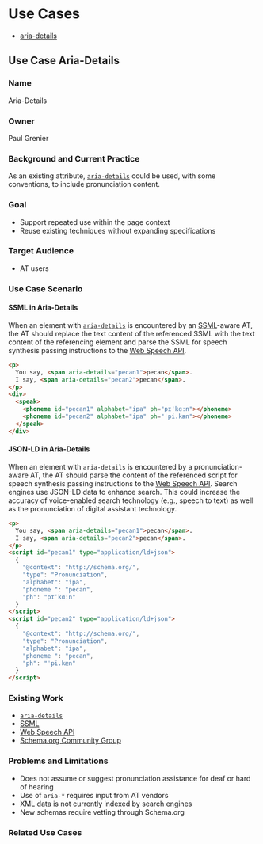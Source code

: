 # Use Cases

- [aria-details](#Use-Case-Aria-Details)

## Use Case Aria-Details

### Name
Aria-Details

### Owner
Paul Grenier

### Background and Current Practice
As an existing attribute, [`aria-details`](https://www.w3.org/TR/wai-aria-1.1/#aria-details) could be used, with some conventions, to include pronunciation content.

### Goal

- Support repeated use within the page context
- Reuse existing techniques without expanding specifications

### Target Audience

- AT users

### Use Case Scenario

#### SSML in Aria-Details

When an element with [`aria-details`](https://www.w3.org/TR/wai-aria-1.1/#aria-details) is encountered by an [SSML](https://www.w3.org/TR/speech-synthesis11/)-aware AT, the AT should replace the text content of the referenced SSML with the text content of the referencing element and parse the SSML for speech synthesis passing instructions to the [Web Speech API](https://w3c.github.io/speech-api/).

```html
<p>
  You say, <span aria-details="pecan1">pecan</span>.
  I say, <span aria-details="pecan2">pecan</span>.
</p>
<div>
  <speak>
    <phoneme id="pecan1" alphabet="ipa" ph="pɪˈkɑːn"></phoneme>
    <phoneme id="pecan2" alphabet="ipa" ph="ˈpi.kæn"></phoneme>
  </speak>
</div>
```

#### JSON-LD in Aria-Details

When an element with `aria-details` is encountered by a pronunciation-aware AT, the AT should parse the content of the referenced script for speech synthesis passing instructions to the [Web Speech API](https://w3c.github.io/speech-api/). Search engines use JSON-LD data to enhance search. This could increase the accuracy of voice-enabled search technology (e.g., speech to text) as well as the pronunciation of digital assistant technology.

```html
<p>
  You say, <span aria-details="pecan1">pecan</span>.
  I say, <span aria-details="pecan2">pecan</span>.
</p>
<script id="pecan1" type="application/ld+json">
  {
    "@context": "http://schema.org/",
    "type": "Pronunciation",
    "alphabet": "ipa",
    "phoneme ": "pecan",
    "ph": "pɪˈkɑːn"
  }
</script>
<script id="pecan2" type="application/ld+json">
  {
    "@context": "http://schema.org/",
    "type": "Pronunciation",
    "alphabet": "ipa",
    "phoneme ": "pecan",
    "ph": "ˈpi.kæn"
  }
</script>
```

### Existing Work

- [`aria-details`](https://www.w3.org/TR/wai-aria-1.1/#aria-details)
- [SSML](https://www.w3.org/TR/speech-synthesis11/)
- [Web Speech API](https://w3c.github.io/speech-api/)
- [Schema.org Community Group](https://www.w3.org/community/schemaorg/)

### Problems and Limitations

- Does not assume or suggest pronunciation assistance for deaf or hard of hearing
- Use of `aria-*` requires input from AT vendors
- XML data is not currently indexed by search engines
- New schemas require vetting through Schema.org

### Related Use Cases